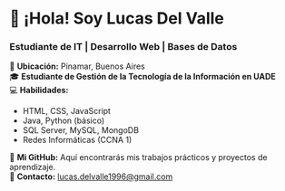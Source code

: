 # 👋 ¡Hola! Soy Lucas Del Valle  
### Estudiante de IT | Desarrollo Web | Bases de Datos  

📍 **Ubicación:** Pinamar, Buenos Aires  
🎓 **Estudiante de Gestión de la Tecnología de la Información en UADE**  
💻 **Habilidades:**  
- HTML, CSS, JavaScript  
- Java, Python (básico)  
- SQL Server, MySQL, MongoDB  
- Redes Informáticas (CCNA 1)  

🔗 **Mi GitHub:** Aquí encontrarás mis trabajos prácticos y proyectos de aprendizaje.  
📧 **Contacto:** lucas.delvalle1996@gmail.com  


<!---
Lucasdv96/Lucasdv96 is a ✨ special ✨ repository because its `README.md` (this file) appears on your GitHub profile.
You can click the Preview link to take a look at your changes.
--->
